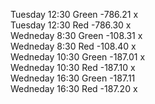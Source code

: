 Tuesday 12:30    Green    -786.21 x   
Tuesday 12:30    Red    -786.30 x  
Wedneday 8:30    Green    -108.31 x  
Wedneday 8:30    Red    -108.40  x  
Wedneday 10:30   Green    -187.01 x     
Wedneday 10:30   Red    -187.10  x   
Wedneday 16:30   Green    -187.11  
Wedneday 16:30   Red    -187.20  x

